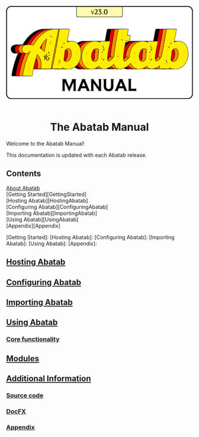 <!--
  This is the home page of the Abatab Manual.
-->

<div align="center">

  <img src="../images/Logos/AbatabManualLogo.png" alt="Abatab Manual" width="512">
  <br>
  <br>
  <h1>
    The Abatab Manual
  </h1>

</div>

Welcome to the Abatab Manual!

This documentation is updated with each Abatab release.

## Contents

[About Abatab][AboutAbatab]  
[Getting Started][GettingStarted]  
[Hosting Abatab][HostingAbatab]  
[Configuring Abatab][ConfiguringAbatab]  
[Importing Abatab][ImportingAbatab]  
[Using Abatab][UsingAbatab]  
[Appendix][Appendix]  

<!-- Reference Links -->
[AbatabUrl]: https://github.com/spectrum-health-systems/Abatab
[AvatarUrl]: https://www.ntst.com/Offerings/myAvatar

[AboutAbatab]: ./manAboutAbatab.md

[About Abatab]: ./manHostingAbatab.md
[Getting Started]:
[Hosting Abatab]:
[Configuring Abatab]:
[Importing Abatab]:
[Using Abatab]:
[Appendix]:

## [Hosting Abatab](manHostingAbatab.md)
<!--Overview
    Hosting with Nestmart
    Self-hosting step by step-->

## [Configuring Abatab](manConfiguringAbatab.md)
<!--Overview
    List of local settings-->

## [Importing Abatab](manImportingAbatab.md)
<!--Overview-->

## [Using Abatab](manUsingAbatab.md)
<!--Overview
    ScriptLink-->

### [Core functionality](manCoreFunctionality.md)
<!--Overview
    Logging-->

## [Modules](manModule.md)
<!--Overview
    Common
    Progress Note
    Prototype
    Quick Medication Order
    Testing
    Modifying existing modules
    Creating new modules-->

## [Additional Information](manAdditionalInformation.md)

### [Source code](manSourceCode.md)
<!--Overview-->

### [DocFX](manDocFx.md)
<!--Overview-->

### [Appendix](manAppendix.md)
<!--Overview
    OptionObject
    Script Parameter
    ScriptLink-->
